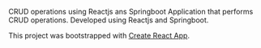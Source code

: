 CRUD operations using Reactjs ans Springboot
Application that performs CRUD operations. Developed using Reactjs and Springboot.


This project was bootstrapped with [Create React App](https://github.com/facebook/create-react-app).

